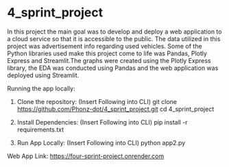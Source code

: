 # 4_sprint_project

In this project the main goal was to develop and deploy a web application to a cloud service so that it is accessible to the public. The data utilized in this project was advertisement info regarding used vehicles. Some of the Python libraries used make this project come to life was Pandas, Plotly Express and Streamlit.The graphs were created using the Plotly Express library, the EDA was conducted using Pandas and the web application was deployed using Streamlit.

Running the app locally: 
1. Clone the repository:
(Insert Following into CLI)
git clone https://github.com/Phonz-dot/4_sprint_project.git
cd 4_sprint_project

2. Install Dependencies:
(Insert Following into CLI)
pip install -r requirements.txt

3. Run App Locally:
(Insert Following into CLI)
python app2.py



Web App Link: https://four-sprint-project.onrender.com